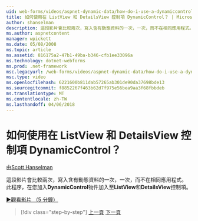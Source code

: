 ```yaml
---
uid: web-forms/videos/aspnet-dynamic-data/how-do-i-use-a-dynamiccontrol-in-listview-and-detailsview-controls
title: 如何使用在 ListView 和 DetailsView 控制項 DynamicControl？ | Microsoft Docs
author: shanselman
description: 這段影片會比較兩次，寫入含有動態資料的一次，一次，而不在相同應用程式。 在過程中，您必須將 DynamicControl 物件加入清單檢視...
ms.author: aspnetcontent
manager: wpickett
ms.date: 05/08/2008
ms.topic: article
ms.assetid: 816175a2-47b1-49ba-b346-cfb1ee33096a
ms.technology: dotnet-webforms
ms.prod: .net-framework
msc.legacyurl: /web-forms/videos/aspnet-dynamic-data/how-do-i-use-a-dynamiccontrol-in-listview-and-detailsview-controls
msc.type: video
ms.openlocfilehash: 6221600b811dab57265ab301de90da37698bde13
ms.sourcegitcommit: f8852267f463b62d7f975e56bea9aa3f68fbbdeb
ms.translationtype: MT
ms.contentlocale: zh-TW
ms.lasthandoff: 04/06/2018
---
```

<a name="how-do-i-use-a-dynamiccontrol-in-listview-and-detailsview-controls"></a>如何使用在 ListView 和 DetailsView 控制項 DynamicControl？
====================
由[Scott Hanselman](https://github.com/shanselman)

這段影片會比較兩次，寫入含有動態資料的一次，一次，而不在相同應用程式。 此程序，在您加入**DynamicControl**物件加入至**ListView**和**DetailsView**控制項。

[&#9654;觀看影片 （5 分鐘）](https://channel9.msdn.com/Blogs/ASP-NET-Site-Videos/how-do-i-use-a-dynamiccontrol-in-listview-and-detailsview-controls)

> [!div class="step-by-step"]
> [上一頁](how-do-i-display-unknown-datatypes.md)
> [下一頁](getting-started-with-dynamic-data.md)
